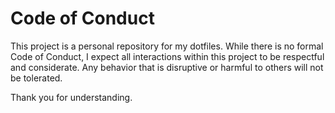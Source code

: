 # Code of Conduct

This project is a personal repository for my dotfiles. While there is no formal Code of Conduct, I expect all interactions within this project to be respectful and considerate. Any behavior that is disruptive or harmful to others will not be tolerated.

Thank you for understanding.
